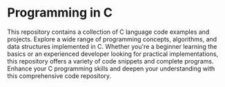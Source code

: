 # Programming in C
This repository contains a collection of C language code examples and projects. Explore a wide range of programming concepts, algorithms, and data structures implemented in C. Whether you're a beginner learning the basics or an experienced developer looking for practical implementations, this repository offers a variety of code snippets and complete programs. Enhance your C programming skills and deepen your understanding with this comprehensive code repository.
